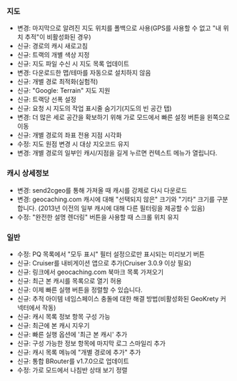 ### 지도
- 변경: 마지막으로 알려진 지도 위치를 폴백으로 사용(GPS를 사용할 수 없고 "내 위치 추적"이 비활성화된 경우)
- 신규: 경로의 캐시 새로고침
- 신규: 트랙의 개별 색상 지정
- 신규: 지도 파일 수신 시 지도 목록 업데이트
- 변경: 다운로드한 맵/테마를 자동으로 설치하지 않음
- 신규: 개별 경로 최적화(실험적)
- 신규: "Google: Terrain" 지도 지원
- 신규: 트랙당 선폭 설정
- 신규: 요청 시 지도의 작업 표시줄 숨기기(지도의 빈 공간 탭)
- 변경: 더 많은 세로 공간을 확보하기 위해 가로 모드에서 빠른 설정 버튼을 왼쪽으로 이동
- 신규: 개별 경로의 좌표 전용 지점 시각화
- 수정: 지도 원점 변경 시 대상 지오코드 유지
- 변경: 개별 경로의 일부인 캐시/지점을 길게 누르면 컨텍스트 메뉴가 열립니다.

### 캐시 상세정보
- 변경: send2cgeo를 통해 가져올 때 캐시를 강제로 다시 다운로드
- 변경: geocaching.com 캐시에 대해 "선택되지 않은" 크기와 "기타" 크기를 구분합니다. (2013년 이전의 일부 캐시에 대해 다른 필터링을 제공할 수 있음)
- 수정: "완전한 설명 렌더링" 버튼을 사용할 때 스크롤 위치 유지

### 일반
- 수정: PQ 목록에서 "모두 표시" 필터 설정으로만 표시되는 미리보기 버튼
- 신규: Cruiser를 내비게이션 앱으로 추가(Cruiser 3.0.9 이상 필요)
- 신규: 링크에서 geocaching.com 북마크 목록 가져오기
- 신규: 최근 본 캐시를 목록으로 열기 허용
- 신규: 이제 빠른 실행 버튼을 정렬할 수 있습니다.
- 신규: 추적 아이템 네임스페이스 충돌에 대한 해결 방법(비활성화된 GeoKrety 커넥터에서 작동)
- 신규: 캐시 목록 정보 항목 구성 가능
- 신규: 최근에 본 캐시 지우기
- 신규: 빠른 실행 옵션에 '최근 본 캐시' 추가
- 신규: 구성 가능한 정보 항목에 마지막 로그 스마일리 추가
- 신규: 캐시 목록 메뉴에 "개별 경로에 추가" 추가
- 신규: 통합 BRouter를 v1.7.0으로 업데이트
- 수정: 가로 모드에서 나침반 상태 보기 정렬
